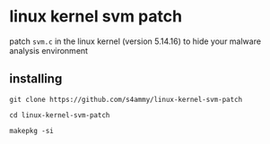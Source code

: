 # linux kernel svm patch

patch `svm.c` in the linux kernel (version 5.14.16) to hide your malware analysis environment

## installing

`git clone https://github.com/s4ammy/linux-kernel-svm-patch`

`cd linux-kernel-svm-patch`

`makepkg -si`